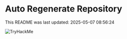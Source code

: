 # Auto Regenerate Repository

This README was last updated: 2025-05-07 08:56:24

 ![TryHackMe](https://tryhackme.com/badge/533634)
